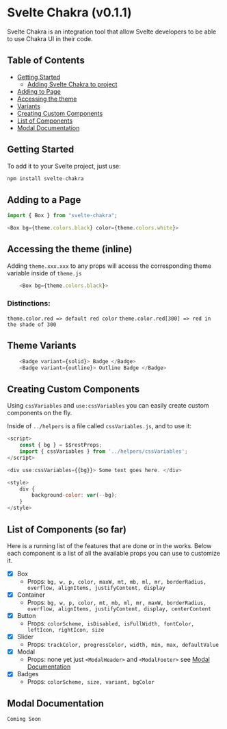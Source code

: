 # Svelte Chakra (v0.1.1)

Svelte Chakra is an integration tool that allow Svelte developers to be able to use Chakra UI in their code.

## Table of Contents

- [Getting Started](#getting-started)
  - [Adding Svelte Chakra to project](#adding-svelte-chakra-to-project)
- [Adding to Page](#adding-to-a-page)
- [Accessing the theme](#accessing-the-theme-inline)
- [Variants](#theme-variants)
- [Creating Custom Components](#creating-custom-components)
- [List of Components](#list-of-components)
- [Modal Documentation](#modal-documentation)

## Getting Started

To add it to your Svelte project, just use:

```js
npm install svelte-chakra
```

## Adding to a Page

```js
import { Box } from "svelte-chakra";

<Box bg={theme.colors.black} color={theme.colors.white}>
```

## Accessing the theme (inline)

Adding `theme.xxx.xxx` to any props will access the corresponding theme variable inside of `theme.js`

```js
    <Box bg={theme.colors.black}>
```

### Distinctions:

`theme.color.red => default red color`
`theme.color.red[300] => red in the shade of 300`

## Theme Variants

```js
    <Badge variant={solid}> Badge </Badge>
    <Badge variant={outline}> Outline Badge </Badge>
```

## Creating Custom Components

Using `cssVariables` and `use:cssVariables` you can easily create custom components on the fly.

Inside of `../helpers` is a file called `cssVariables.js`, and to use it:

```js
<script>
    const { bg } = $$restProps;
    import { cssVariables } from '../helpers/cssVariables';
</script>

<div use:cssVariables={{bg}}> Some text goes here. </div>

<style>
    div {
        background-color: var(--bg);
    }
</style>
```

## List of Components (so far)

Here is a running list of the features that are done or in the works. Below each component is a list of all the available props you can use to customize it.

- [x] Box
  - Props: `bg, w, p, color, maxW, mt, mb, ml, mr, borderRadius, overflow, alignItems, justifyContent, display`
- [x] Container
  - Props: `bg, w, p, color, mt, mb, ml, mr, maxW, borderRadius, overflow, alignItems, justifyContent, display, centerContent `
- [x] Button
  - Props: `colorScheme, isDisabled, isFullWidth, fontColor, leftIcon, rightIcon, size `
- [x] Slider
  - Props: `trackColor, progressColor, width, min, max, defaultValue `
- [x] Modal
  - Props: none yet just `<ModalHeader>` and `<ModalFooter>` see [Modal Documentation](#modal-documention)
- [x] Badges
  - Props: `colorScheme, size, variant, bgColor`

## Modal Documentation

`Coming Soon`

